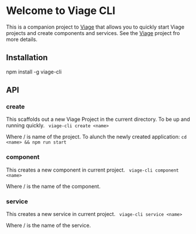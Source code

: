 # Welcome to Viage CLI
This is a companion project to [Viage](https://github.com/schlotg/viage) that allows you to quickly start Viage projects and create components and services. See the [Viage](https://github.com/schlotg/viage) project fro more details.

## Installation
npm install -g viage-cli

## API

### create
This scaffolds out a new Viage Project in the current directory. To be up and running quickly.
``` viage-cli create <name>```

Where /<name/> is name of the project. To alunch the newly created application:
``` cd <name> && npm run start ```

### component
This creates a new component in current project.
``` viage-cli component <name>```

Where /<name/> is the name of the component.

### service
This creates a new service in current project.
``` viage-cli service <name>```

Where /<name/> is the name of the service.
